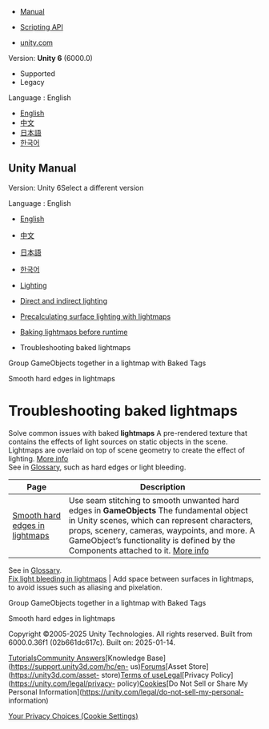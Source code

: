 [](https://docs.unity3d.com)

  * [Manual](../Manual/index.html)
  * [Scripting API](../ScriptReference/index.html)

  * [unity.com](https://unity.com/)

Version: **Unity 6** (6000.0)

  * Supported
  * Legacy

Language : English

  * [English](/Manual/Lightmapping-troubleshooting.html)
  * [中文](/cn/current/Manual/Lightmapping-troubleshooting.html)
  * [日本語](/ja/current/Manual/Lightmapping-troubleshooting.html)
  * [한국어](/kr/current/Manual/Lightmapping-troubleshooting.html)

[](https://docs.unity3d.com)

## Unity Manual

Version: Unity 6Select a different version

Language : English

  * [English](/Manual/Lightmapping-troubleshooting.html)
  * [中文](/cn/current/Manual/Lightmapping-troubleshooting.html)
  * [日本語](/ja/current/Manual/Lightmapping-troubleshooting.html)
  * [한국어](/kr/current/Manual/Lightmapping-troubleshooting.html)

  * [Lighting](LightingOverview.html)
  * [Direct and indirect lighting](direct-and-indirect-lighting.html)
  * [Precalculating surface lighting with lightmaps](Lightmapping-landing.html)
  * [Baking lightmaps before runtime](Lightmapping-baking-before-runtime.html)
  * Troubleshooting baked lightmaps

[](Lightmapping-baked-tags.html)

Group GameObjects together in a lightmap with Baked Tags

[](Lightmapping-SeamStitching.html)

Smooth hard edges in lightmaps

# Troubleshooting baked lightmaps

Solve common issues with baked **lightmaps** A pre-rendered texture that
contains the effects of light sources on static objects in the scene.
Lightmaps are overlaid on top of scene geometry to create the effect of
lighting. [More info](Lightmapping.html)  
See in [Glossary](Glossary.html#Lightmap), such as hard edges or light
bleeding.

**Page** | **Description**  
---|---  
[Smooth hard edges in lightmaps](Lightmapping-SeamStitching.html) | Use seam stitching to smooth unwanted hard edges in **GameObjects** The fundamental object in Unity scenes, which can represent characters, props, scenery, cameras, waypoints, and more. A GameObject’s functionality is defined by the Components attached to it. [More info](class-GameObject.html)  
See in [Glossary](Glossary.html#GameObject).  
[Fix light bleeding in lightmaps](ProgressiveLightmapper-UVOverlap.html) | Add space between surfaces in lightmaps, to avoid issues such as aliasing and pixelation.  
  
[](Lightmapping-baked-tags.html)

Group GameObjects together in a lightmap with Baked Tags

[](Lightmapping-SeamStitching.html)

Smooth hard edges in lightmaps

Copyright ©2005-2025 Unity Technologies. All rights reserved. Built from
6000.0.36f1 (02b661dc617c). Built on: 2025-01-14.

[Tutorials](https://learn.unity.com/)[Community
Answers](https://answers.unity3d.com)[Knowledge
Base](https://support.unity3d.com/hc/en-
us)[Forums](https://forum.unity3d.com)[Asset Store](https://unity3d.com/asset-
store)[Terms of
use](https://docs.unity3d.com/Manual/TermsOfUse.html)[Legal](https://unity.com/legal)[Privacy
Policy](https://unity.com/legal/privacy-
policy)[Cookies](https://unity.com/legal/cookie-policy)[Do Not Sell or Share
My Personal Information](https://unity.com/legal/do-not-sell-my-personal-
information)

[Your Privacy Choices (Cookie Settings)](javascript:void\(0\);)

